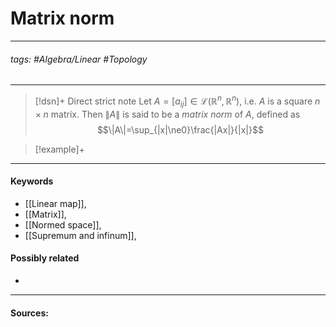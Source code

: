 # Matrix norm
***
###### tags: #Algebra/Linear #Topology 
***
>[!dsn]+ Direct strict note
>Let $A=[a_{ij}]\in\mathcal{L}(\mathbb{R}^{n},\mathbb{R}^{n})$, i.e. $A$ is a square $n\times n$ matrix. Then $\|A\|$ is said to be a *matrix norm* of $A$, defined as
>$$\|A\|=\sup_{|x|\ne0}\frac{|Ax|}{|x|}$$

>[!example]+ 
>


***
#### Keywords
- [[Linear map]],
- [[Matrix]],
- [[Normed space]],
- [[Supremum and infinum]],
#### Possibly related
- 
***
#### Sources: